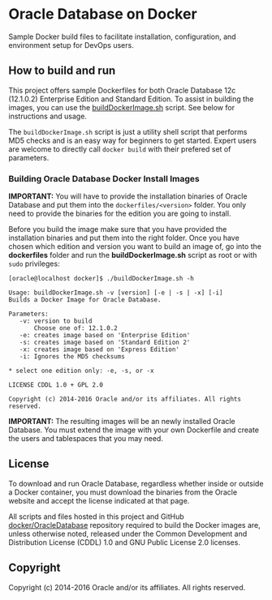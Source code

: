 Oracle Database on Docker
===============
Sample Docker build files to facilitate installation, configuration, and environment setup for DevOps users.

## How to build and run
This project offers sample Dockerfiles for both Oracle Database 12c (12.1.0.2) Enterprise Edition and Standard Edition. To assist in building the images, you can use the [buildDockerImage.sh](dockerfiles/buildDockerImage.sh) script. See below for instructions and usage.

The `buildDockerImage.sh` script is just a utility shell script that performs MD5 checks and is an easy way for beginners to get started. Expert users are welcome to directly call `docker build` with their prefered set of parameters.

### Building Oracle Database Docker Install Images
**IMPORTANT:** You will have to provide the installation binaries of Oracle Database and put them into the `dockerfiles/<version>` folder. You only need to provide the binaries for the edition you are going to install.

Before you build the image make sure that you have provided the installation binaries and put them into the right folder. Once you have chosen which edition and version you want to build an image of, go into the **dockerfiles** folder and run the **buildDockerImage.sh** script as root or with `sudo` privileges:

	[oracle@localhost docker]$ ./buildDockerImage.sh -h
	
	Usage: buildDockerImage.sh -v [version] [-e | -s | -x] [-i]
	Builds a Docker Image for Oracle Database.
	
	Parameters:
	   -v: version to build
	       Choose one of: 12.1.0.2
	   -e: creates image based on 'Enterprise Edition'
	   -s: creates image based on 'Standard Edition 2'
	   -x: creates image based on 'Express Edition'
	   -i: Ignores the MD5 checksums
	
	* select one edition only: -e, -s, or -x
	
	LICENSE CDDL 1.0 + GPL 2.0
	
	Copyright (c) 2014-2016 Oracle and/or its affiliates. All rights reserved.

**IMPORTANT:** The resulting images will be an newly installed Oracle Database. You must extend the image with your own Dockerfile and create the users and tablespaces that you may need.

## License
To download and run Oracle Database, regardless whether inside or outside a Docker container, you must download the binaries from the Oracle website and accept the license indicated at that page.

All scripts and files hosted in this project and GitHub [docker/OracleDatabase](./) repository required to build the Docker images are, unless otherwise noted, released under the Common Development and Distribution License (CDDL) 1.0 and GNU Public License 2.0 licenses.

## Copyright
Copyright (c) 2014-2016 Oracle and/or its affiliates. All rights reserved.
